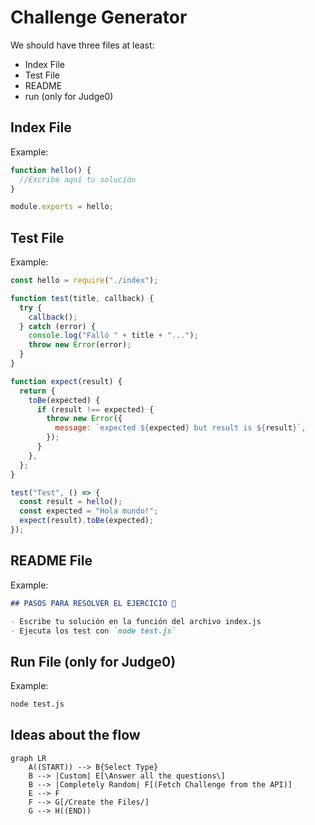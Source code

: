 # Challenge Generator

We should have three files at least:

- Index File
- Test File
- README
- run (only for Judge0)

## Index File

Example:

```javascript
function hello() {
  //Escribe aquí tu solución
}

module.exports = hello;
```

## Test File

Example:

```javascript
const hello = require("./index");

function test(title, callback) {
  try {
    callback();
  } catch (error) {
    console.log("Falló " + title + "...");
    throw new Error(error);
  }
}

function expect(result) {
  return {
    toBe(expected) {
      if (result !== expected) {
        throw new Error({
          message: `expected ${expected} but result is ${result}`,
        });
      }
    },
  };
}

test("Test", () => {
  const result = hello();
  const expected = "Hola mundo!";
  expect(result).toBe(expected);
});
```

## README File

Example:

```md
## PASOS PARA RESOLVER EL EJERCICIO 🚀

- Escribe tu solución en la función del archivo index.js
- Ejecuta los test con `node test.js`
```

## Run File (only for Judge0)

Example:

```bash
node test.js
```

## Ideas about the flow

```mermaid
graph LR
    A((START)) --> B{Select Type}
    B --> |Custom| E[\Answer all the questions\]
    B --> |Completely Random| F[(Fetch Challenge from the API)]
    E --> F
    F --> G[/Create the Files/]
    G --> H((END))
```
